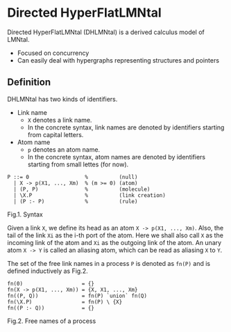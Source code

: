# Directed HyperFlatLMNtal

Directed HyperFlatLMNtal (DHLMNtal) is a derived calculus model of LMNtal.

- Focused on concurrency
- Can easily deal with hypergraphs representing structures and pointers

## Definition
DHLMNtal has two kinds of identifiers.

- Link name
  - `X` denotes a link name.
  - In the concrete syntax, link names are denoted by identifiers starting from capital letters.
- Atom name
  - `p` denotes an atom name.
  - In the concrete syntax, atom names are denoted by identifiers starting from small lettes (for now).

```
P ::= 0                  %          (null)
  | X -> p(X1, ..., Xm)  % (m >= 0) (atom)
  | (P, P)               %          (molecule)
  | \X.P                 %          (link creation)
  | (P :- P)             %          (rule)
```
Fig.1. Syntax

Given a link `X`, we define its head as an atom `X -> p(X1, ..., Xm)`.
Also, the tail of the link `Xi` as the i-th port of the atom.
Here we shall also call `X` as the incoming link of the atom and `Xi` as the outgoing link of the atom.
An unary atom `X -> Y` is called an aliasing atom, which can be read as aliasing `X` to `Y`.

The set of the free link names in a process `P` is denoted as `fn(P)` and is defined inductively as Fig.2.

```
fn(0)                   = {}
fn(X -> p(X1, ..., Xm)) = {X, X1, ..., Xm}
fn((P, Q))              = fn(P) `union` fn(Q)
fn(\X.P)                = fn(P) \ {X}
fn((P :- Q))            = {}
```
Fig.2. Free names of a process




